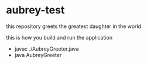 # aubrey-test

this repository greets the greatest daughter in the world

this is how you build and run the application
 - javac ./AubreyGreeter.java
 - java AubreyGreeter